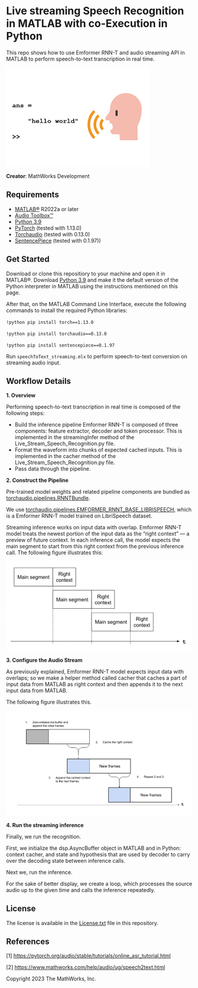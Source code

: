 # Live streaming Speech Recognition in MATLAB with co-Execution in Python
This repo shows how to use Emformer RNN-T and audio streaming API in MATLAB to perform speech-to-text transcription in real time.

![speech2text image](https://github.com/souravpradhansp/Live-streaming-Speech-Recognition-in-MATLAB-with-co-Execution-in-Python/blob/main/images/helloworld.png?raw=true)

**Creator**: MathWorks Development

## Requirements
- [MATLAB&reg;](http://www.mathworks.com) R2022a or later
- [Audio Toolbox&trade;](https://www.mathworks.com/products/audio.html)
- [Python 3.9](https://www.python.org/downloads/release/python-390/)
- [PyTorch](https://pytorch.org/) (tested with 1.13.0)
- [Torchaudio](https://pytorch.org/audio/stable/index.html) (tested with 0.13.0)
- [SentencePiece](https://pypi.org/project/sentencepiece/) (tested with 0.1.97))

## Get Started
Download or clone this repositiory to your machine and open it in MATLAB&reg;. Download [Python 3.9](https://www.python.org/downloads/release/python-390/) and make it the default version of the Python interpreter in MATLAB using the instructions mentioned on this page. 

After that, on the MATLAB Command Line Interface, execute the following commands to install the required Python libraries:

``!python pip install torch==1.13.0``

``!python pip install torchaudio==0.13.0``

``!python pip install sentencepiece==0.1.97``


Run ``speechToText_streaming.mlx`` to perform speech-to-text conversion on streaming audio input.

## Workflow Details
**1. Overview**

Performing speech-to-text transcription in real time is composed of the following steps:
- Build the inference pipeline Emformer RNN-T is composed of three components: feature extractor, decoder and token processor. This is implemented in the streamingInfer method of the Live_Stream_Speech_Recognition.py file.
- Format the waveform into chunks of expected cached inputs. This is implemented in the cacher method of the Live_Stream_Speech_Recognition.py file.
- Pass data through the pipeline.

**2. Construct the Pipeline**

Pre-trained model weights and related pipeline components are bundled as [torchaudio.pipelines.RNNTBundle](https://pytorch.org/audio/stable/generated/torchaudio.pipelines.RNNTBundle.html#torchaudio.pipelines.RNNTBundle).

We use [torchaudio.pipelines.EMFORMER_RNNT_BASE_LIBRISPEECH](https://pytorch.org/audio/stable/generated/torchaudio.pipelines.EMFORMER_RNNT_BASE_LIBRISPEECH.html#torchaudio.pipelines.EMFORMER_RNNT_BASE_LIBRISPEECH), which is a Emformer RNN-T model trained on LibriSpeech dataset.

Streaming inference works on input data with overlap. Emformer RNN-T model treats the newest portion of the input data as the “right context” — a preview of future context. In each inference call, the model expects the main segment to start from this right context from the previous inference call. The following figure illustrates this:

![emformer_rnnt_context image](https://github.com/souravpradhansp/Live-streaming-Speech-Recognition-in-MATLAB-with-co-Execution-in-Python/blob/main/images/emformer_rnnt_context.png?raw=true)

**3. Configure the Audio Stream**

As previously explained, Emformer RNN-T model expects input data with overlaps; so we make a helper method called cacher that caches a part of input data from MATLAB as right context and then appends it to the next input data from MATLAB.

The following figure illustrates this.

![emformer_rnnt_streamer_context image](https://github.com/souravpradhansp/Live-streaming-Speech-Recognition-in-MATLAB-with-co-Execution-in-Python/blob/main/images/emformer_rnnt_streamer_context.png?raw=true)

**4. Run the streaming inference**

Finally, we run the recognition.

First, we initialize the dsp.AsyncBuffer object in MATLAB and in Python: context cacher, and state and hypothesis that are used by decoder to carry over the decoding state between inference calls.

Next we, run the inference.

For the sake of better display, we create a loop, which processes the source audio up to the given time and calls the inference repeatedly.

## License
The license is available in the [License.txt](License.txt) file in this repository.

## References
[1] https://pytorch.org/audio/stable/tutorials/online_asr_tutorial.html

[2] https://www.mathworks.com/help/audio/ug/speech2text.html

Copyright 2023 The MathWorks, Inc.
